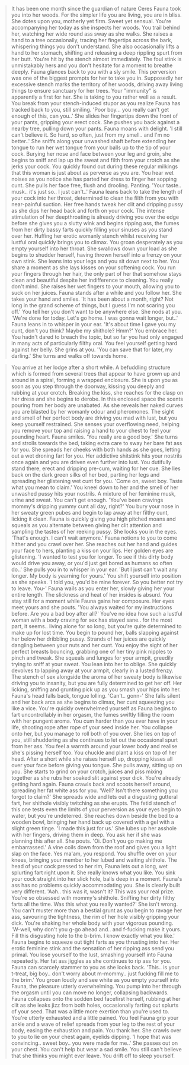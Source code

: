 >It has been one month since the guardian of nature Ceres Fauna took you into her woods.
>For the simpler life you are living, you are in bliss. She dotes upon you, motherly yet firm. Sweet yet sensual.
>You're accompanying her today as she inspects her woods. You trail behind her, watching her wide round ass sway as she walks.
>She raises a hand to a tree occasionally, tracing her fingertips across the bark, whispering things you don't understand.
>She also occasionally lifts a hand to her stomach, shifting and releasing a deep rippling spurt from her butt. 
>You're hit by the stench almost immediately. The foul stink is unmistakably hers and you don't hesitate for a moment to breathe deeply.
>Fauna glances back to you with a sly smile. This perversion was one of the biggest prompts for her to take you in.
>Supposedly her excessive stench marks the territory of her woods, driving away living things to ensure sanctuary for her trees.
>Your "immunity" is apparently a first for her. She is taking to you rather well as a result.
>You break from your stench-induced stupor as you realize Fauna has tracked back to you, still smiling.
>'Poor boy... you really can't get enough of this, can you..'
>She slides her fingertips down the front of your pants, gripping your erect cock. She pushes you back against a nearby tree, pulling down your pants.
>Fauna moans with delight. 'I still can't believe it. So hard, so often, just from my smell.. and I'm no better..'
>She sniffs along your unwashed shaft before extending her tongue to run her wet tongue from your balls up to the tip of your cock. 
>Burying her nose and face between your leg and groin, she begins to sniff and lap up the sweat and filth from your crotch as she jerks your cock.
>You quickly found out during these regular milkings that this woman is just about as perverse as you are. You hear wet noises as you notice she has parted her dress to finger her sopping cunt.
>She pulls her face free, flush and drooling. Panting. 'Your taste.. musk.. it's just so.. I just can't..'
>Fauna leans back to take the length of your cock into her throat, determined to clean the filth from you with near-painful suction.
>Her free hands tweak her clit and dripping pussy as she dips her head back and forth on your cock. 
>The intense stimulation of her deepthroating is already driving you over the edge before she gives you a slutty wink and begins ripping ass, the fumes from her dirty bassy farts quickly filling your sinuses as you stand over her. 
>Huffing her erotic womanly stench whilst receiving her lustful oral quickly brings you to climax. You groan desperately as you empty yourself into her throat.
>She swallows down your load as she begins to shudder herself, having thrown herself into a frenzy on your own stink. She leans into your legs and you sit down next to her. 
>You share a moment as she lays kisses on your softening cock. You run your fingers through her hair, the only part of her that somehow stays clean and beautiful despite her indifference to cleaning. You really don't mind. She raises her wet fingers to your mouth, allowing you to suck on her juices.
>Fauna stands after a while and you follow her. She takes your hand and smiles.
>'It has been about a month, right? Not long in the grand scheme of things, but I guess I'm not scaring you off.'
>You tell her you don't want to be anywhere else. 
>She nods at you. 'We're done for today. Let's go home. I was gonna wait longer, but..'
>Fauna leans in to whisper in your ear.
>'It's about time I gave you my cunt, don't you think? Maybe my shithole? Hmm?'
>You embrace her. You hadn't dared to breach the topic, but so far you had only engaged in many acts of particularly filthy oral. You feel yourself getting hard against her belly.
>She grins at you. 'You can save that for later, my darling.' She turns and walks off towards home.

>You arrive at her lodge after a short while. A befuddling structure which is formed from several trees that appear to have grown up and around in a spiral, forming a wrapped enclosure.
>She is upon you as soon as you step through the doorway, kissing you deeply and rubbing at your crotch. 
>Breaking the kiss, she reaches for the clasp on her dress and she begins to derobe.
>In this enclosed space the scents pouring from her body are unabated. As she reveals her naked curves you are blasted by her womanly odour and pheromones.
>The sight and smell of her perfect body are driving you mad with lust, but you keep yourself restrained.
>She senses your overflowing need, helping you remove your top and raising a hand to your chest to feel your pounding heart.
>Fauna smiles. 'You really are a good boy.'
>She turns and strolls towards the bed, taking extra care to sway her bare fat ass for you.
>She spreads her cheeks with both hands as she goes, letting out a wet droning fart for you.
>Her addictive shitstink hits your nostrils once again and you are driven even further into lust.
>You dutifully stand there, erect and dripping pre-cum, waiting for her cue.
>She lies back on the dark green silks of her bed, parting her legs and spreading her glistening wet cunt for you.
>'Come on, sweet boy. Taste what you mean to claim.'
>You kneel down to her and the smell of her unwashed pussy hits your nostrils.
>A mixture of her feminine musk, urine and sweat. You can't get enough.
>'You've been cravings mommy's dripping yummy cunt all day, right?' 
>You bury your nose in her sweaty green pubes and begin to lap away at her filthy cunt, licking it clean.
>Fauna is quickly giving you high pitched moans and squeals as you alternate between giving her clit attention and sampling the tastes of her reeking pussy.
>She looks you in the eyes. 'That's enough. I can't wait anymore.'
>Fauna notions to you to come hither and you crawl over her. She reaches out her hand and guides your face to hers, planting a kiss on your lips. Her golden eyes are glistening. 
>'I wanted to test you for longer. To see if this dirty body would drive you away, or you'd just get bored as humans so often do..' 
>She pulls you in to whisper in your ear. 'But I just can't wait any longer. My body is yearning for yours.'
>You shift yourself into position as she speaks. 
>'I told you, you'd be mine forever. So you better not try to leave. You-' 
>Fauna wails as you enter her, slowly giving her your entire length.
>The slickness and heat of her insides is absurd. You stay still for a moment while Fauna gains her composure. 
>Her eyes meet yours and she pouts. 
>'You always waited for my instructions before. Are you a bad boy after all?' 
>You've no idea how such a lustful woman with a body craving for sex has stayed sane.. for the most part, it seems.. living alone for so long, but you're quite determined to make up for lost time. 
>You begin to pound her, balls slapping against her below her dribbling pussy. Strands of her juices are quickly dangling between your nuts and her cunt. 
>You enjoy the sight of her perfect breasts bouncing, grabbing one of her tiny pink nipples to pinch and tweak. 
>She squeals and lunges for your armpit, greedily trying to sniff at your sweat. You lean into her to oblige. 
>She quickly devolves to lapping away at your armpit, clearly in a lusted frenzy. 
>The stench of sex alongside the aroma of her sweaty body is likewise driving you to insanity, but you are fully determined to get her off. 
>Her licking, sniffing and grunting pick up as you smash your hips into her. 
>Fauna's head falls back, tongue lolling. 
>'Can't.. gonn-' 
>She falls silent and her back arcs as she begins to climax, her cunt squeezing you like a vice. 
>You're quickly overwhelmed yourself as Fauna begins to fart uncontrollably in her orgasm, the fumes swiftly filling the room with her pungent aroma. 
>You cum harder than you ever have in your life, shooting rope after rope of your seed inside her. 
>You collapse onto her, but you manage to roll both of you over.
>She lies on top of you, still shuddering as she continues to let out the occasional spurt from her ass.
>You feel a warmth around your lower body and realise she's pissing herself too. You chuckle and plant a kiss on top of her head.
>After a short while she raises herself up, dropping kisses all over your face before giving you tongue.
>She pulls away, sitting up on you. She starts to grind on your crotch, juices and piss mixing together as she rubs her soaked slit against your dick.
>You're already getting hard again.
>Fauna crawls back and scoots herself around, spreading her fat white ass for you.
>'Well? Isn't there something you forgot to claim?'
>She spreads wide and lets out a disgusting gutteral fart, her shithole visibly twitching as she erupts.
>The fetid stench of this one tests even the limits of your perversion as your eyes begin to water, but you're undeterred.
>She reaches down beside the bed to a wooden bowl, bringing her hand back up covered with a gel with a slight green tinge.
>'I made this just for us.'
>She lubes up her asshole with her fingers, driving them in deep.
>You ask her if she was planning this after all. She pouts.
>'Oi. Don't you go making me embarrassed.'
>A vine coils down from the roof and gives you a light slap on the face.
>Yes ma'am, you respond. You shuffle over on your knees, bringing your member to her lubed and waiting shithole.
>The head of your cock pressed to her rim, Fauna lets out a long, wet splurting fart right upon it.
>She really knows what you like. You sink your cock straight into her slick hole, balls deep in a moment.
>Fauna's ass has no problems quickly accommodating you. She is clearly built very different.
>'Aah.. this was it, wasn't it? This was your real prize. You're so obsessed with mommy's shithole. Sniffing her dirty filthy farts all the time. Was this what you really wanted?'
>She isn't wrong. You can't muster more than a bestial grunt as you begin to ravage her ass, savouring the tightness, the rim of her hole visibly gripping your dick. 
>You're shaking her whole body with your vigorous pounding. 
>'W-well, why don't you g-go ahead and.. and f-fucking make it yours. Fill this disgusting hole to the b-brim. I know exactly what you like.'
>Fauna begins to squeeze out tight farts as you thrusting into her. Her erotic feminine stink and the sensation of her ripping ass send you primal. 
>You lose yourself to the lust, smashing yourself into Fauna repeatedly. Her fat ass jiggles as she continues to rip ass for you. 
>Fauna can scarcely stammer to you as she looks back. 
>'This.. is your t-treat, big boy.. don't worry about m-mommy.. just fucking fill me to the brim.' 
>You groan loudly and see white as you empty yourself into Fauna, the pleasure utterly overwhelming. You pump into her through the orgasm until you can move no longer, collapsing backwards. 
>Fauna collapses onto the sodden bed facefirst herself, rubbing at her clit as she leaks jizz from both holes, occasionally farting out splurts of your seed. 
>That was a little more exertion than you're used to. You're utterly exhausted and a little pained. 
>You feel Fauna grip your ankle and a wave of relief spreads from your leg to the rest of your body, easing the exhaustion and pain. You thank her. 
>She crawls over to you to lie on your chest again, eyelids dipping. 
>'I hope that was convincing.. sweet boy.. you were made for me..' 
>She passes out on your chest. You can't help but wear a sad smile. You still can't believe that she thinks you might ever leave. 
>You drift off to sleep yourself.